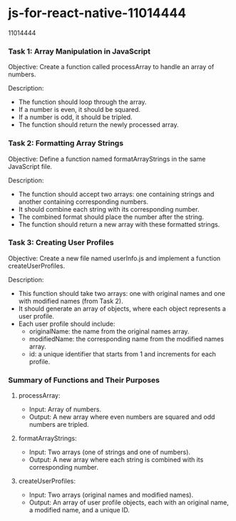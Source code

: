# js-for-react-native-11014444

11014444

### Task 1: Array Manipulation in JavaScript
Objective: Create a function called processArray to handle an array of numbers.

Description:
- The function should loop through the array.
- If a number is even, it should be squared.
- If a number is odd, it should be tripled.
- The function should return the newly processed array.

### Task 2: Formatting Array Strings
Objective: Define a function named formatArrayStrings in the same JavaScript file.

Description:
- The function should accept two arrays: one containing strings and another containing corresponding numbers.
- It should combine each string with its corresponding number.
- The combined format should place the number after the string.
- The function should return a new array with these formatted strings.

### Task 3: Creating User Profiles
Objective: Create a new file named userInfo.js and implement a function createUserProfiles.

Description:
- This function should take two arrays: one with original names and one with modified names (from Task 2).
- It should generate an array of objects, where each object represents a user profile.
- Each user profile should include:
  - originalName: the name from the original names array.
  - modifiedName: the corresponding name from the modified names array.
  - id: a unique identifier that starts from 1 and increments for each profile.

### Summary of Functions and Their Purposes
1. processArray:
   - Input: Array of numbers.
   - Output: A new array where even numbers are squared and odd numbers are tripled.

2. formatArrayStrings:
   - Input: Two arrays (one of strings and one of numbers).
   - Output: A new array where each string is combined with its corresponding number.

3. createUserProfiles:
   - Input: Two arrays (original names and modified names).
   - Output: An array of user profile objects, each with an original name, a modified name, and a unique ID.